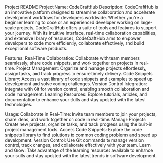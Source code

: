
Project README
Project Name: CodeCraftHub
Description:
CodeCraftHub is an innovative platform designed to streamline collaboration and accelerate development workflows for developers worldwide. Whether you're a beginner learning to code or an experienced developer working on large-scale projects, CodeCraftHub offers a suite of tools and features to support your journey. With its intuitive interface, real-time collaboration capabilities, and extensive library of resources, CodeCraftHub aims to empower developers to code more efficiently, collaborate effectively, and build exceptional software products.

Features:
Real-Time Collaboration: Collaborate with team members seamlessly, share code snippets, and work together on projects in real-time.
Project Management: Organize and manage projects effortlessly, assign tasks, and track progress to ensure timely delivery.
Code Snippets Library: Access a vast library of code snippets and examples to speed up development and solve coding challenges.
Version Control Integration: Integrate with Git for version control, enabling smooth collaboration and code management.
Learning Resources: Explore tutorials, articles, and documentation to enhance your skills and stay updated with the latest technologies.

Usage:
Collaborate in Real-Time: Invite team members to join your projects, share ideas, and work together on code in real-time.
Manage Projects: Create new projects, organize tasks, and track progress using the built-in project management tools.
Access Code Snippets: Explore the code snippets library to find solutions to common coding problems and speed up development.
Version Control: Use Git commands to manage version control, track changes, and collaborate effectively with your team.
Learn and Grow: Take advantage of the learning resources available to enhance your skills and stay updated with the latest trends in software development.